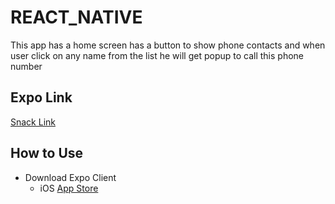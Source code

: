 # REACT_NATIVE

This app has a home screen has a button to show phone contacts and when user click on any name from the list he will get popup to call this phone number

##  Expo Link
[Snack Link](https://snack.expo.io/@adnan2020/lab41)

## How to Use
- Download Expo Client
   - iOS [App Store](https://apps.apple.com/us/app/expo-client/id982107779)

